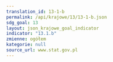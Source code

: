 ```yaml
---
translation_id: 13-1-b
permalink: /api/krajowe/13/13-1-b.json
sdg_goal: 13
layout: json_krajowe_goal_indicator
indicator: "13.1.b"
zmienne: ogółem
kategorie: null
source_url: www.stat.gov.pl
---
```

